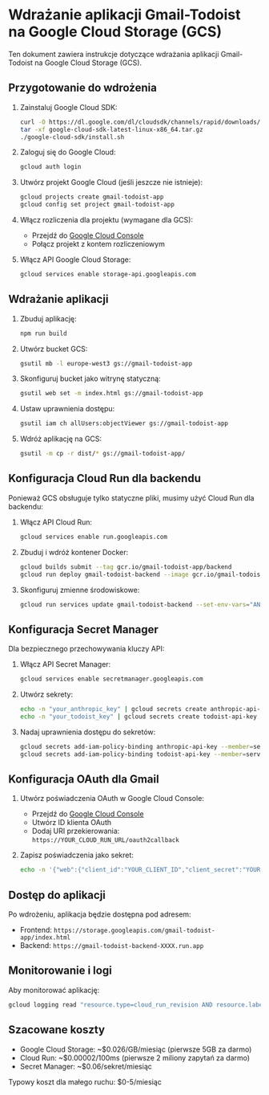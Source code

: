 # Wdrażanie aplikacji Gmail-Todoist na Google Cloud Storage (GCS)

Ten dokument zawiera instrukcje dotyczące wdrażania aplikacji Gmail-Todoist na Google Cloud Storage (GCS).

## Przygotowanie do wdrożenia

1. Zainstaluj Google Cloud SDK:
   ```bash
   curl -O https://dl.google.com/dl/cloudsdk/channels/rapid/downloads/google-cloud-sdk-latest-linux-x86_64.tar.gz
   tar -xf google-cloud-sdk-latest-linux-x86_64.tar.gz
   ./google-cloud-sdk/install.sh
   ```

2. Zaloguj się do Google Cloud:
   ```bash
   gcloud auth login
   ```

3. Utwórz projekt Google Cloud (jeśli jeszcze nie istnieje):
   ```bash
   gcloud projects create gmail-todoist-app
   gcloud config set project gmail-todoist-app
   ```

4. Włącz rozliczenia dla projektu (wymagane dla GCS):
   - Przejdź do [Google Cloud Console](https://console.cloud.google.com/billing)
   - Połącz projekt z kontem rozliczeniowym

5. Włącz API Google Cloud Storage:
   ```bash
   gcloud services enable storage-api.googleapis.com
   ```

## Wdrażanie aplikacji

1. Zbuduj aplikację:
   ```bash
   npm run build
   ```

2. Utwórz bucket GCS:
   ```bash
   gsutil mb -l europe-west3 gs://gmail-todoist-app
   ```

3. Skonfiguruj bucket jako witrynę statyczną:
   ```bash
   gsutil web set -m index.html gs://gmail-todoist-app
   ```

4. Ustaw uprawnienia dostępu:
   ```bash
   gsutil iam ch allUsers:objectViewer gs://gmail-todoist-app
   ```

5. Wdróż aplikację na GCS:
   ```bash
   gsutil -m cp -r dist/* gs://gmail-todoist-app/
   ```

## Konfiguracja Cloud Run dla backendu

Ponieważ GCS obsługuje tylko statyczne pliki, musimy użyć Cloud Run dla backendu:

1. Włącz API Cloud Run:
   ```bash
   gcloud services enable run.googleapis.com
   ```

2. Zbuduj i wdróż kontener Docker:
   ```bash
   gcloud builds submit --tag gcr.io/gmail-todoist-app/backend
   gcloud run deploy gmail-todoist-backend --image gcr.io/gmail-todoist-app/backend --platform managed --region europe-west3 --allow-unauthenticated
   ```

3. Skonfiguruj zmienne środowiskowe:
   ```bash
   gcloud run services update gmail-todoist-backend --set-env-vars="ANTHROPIC_API_KEY=your_key,TODOIST_API_KEY=your_key"
   ```

## Konfiguracja Secret Manager

Dla bezpiecznego przechowywania kluczy API:

1. Włącz API Secret Manager:
   ```bash
   gcloud services enable secretmanager.googleapis.com
   ```

2. Utwórz sekrety:
   ```bash
   echo -n "your_anthropic_key" | gcloud secrets create anthropic-api-key --data-file=-
   echo -n "your_todoist_key" | gcloud secrets create todoist-api-key --data-file=-
   ```

3. Nadaj uprawnienia dostępu do sekretów:
   ```bash
   gcloud secrets add-iam-policy-binding anthropic-api-key --member=serviceAccount:gmail-todoist-app@appspot.gserviceaccount.com --role=roles/secretmanager.secretAccessor
   gcloud secrets add-iam-policy-binding todoist-api-key --member=serviceAccount:gmail-todoist-app@appspot.gserviceaccount.com --role=roles/secretmanager.secretAccessor
   ```

## Konfiguracja OAuth dla Gmail

1. Utwórz poświadczenia OAuth w Google Cloud Console:
   - Przejdź do [Google Cloud Console](https://console.cloud.google.com/apis/credentials)
   - Utwórz ID klienta OAuth
   - Dodaj URI przekierowania: `https://YOUR_CLOUD_RUN_URL/oauth2callback`

2. Zapisz poświadczenia jako sekret:
   ```bash
   echo -n '{"web":{"client_id":"YOUR_CLIENT_ID","client_secret":"YOUR_CLIENT_SECRET"}}' | gcloud secrets create gmail-credentials --data-file=-
   ```

## Dostęp do aplikacji

Po wdrożeniu, aplikacja będzie dostępna pod adresem:
- Frontend: `https://storage.googleapis.com/gmail-todoist-app/index.html`
- Backend: `https://gmail-todoist-backend-XXXX.run.app`

## Monitorowanie i logi

Aby monitorować aplikację:
```bash
gcloud logging read "resource.type=cloud_run_revision AND resource.labels.service_name=gmail-todoist-backend"
```

## Szacowane koszty

- Google Cloud Storage: ~$0.026/GB/miesiąc (pierwsze 5GB za darmo)
- Cloud Run: ~$0.00002/100ms (pierwsze 2 miliony zapytań za darmo)
- Secret Manager: ~$0.06/sekret/miesiąc

Typowy koszt dla małego ruchu: $0-5/miesiąc

